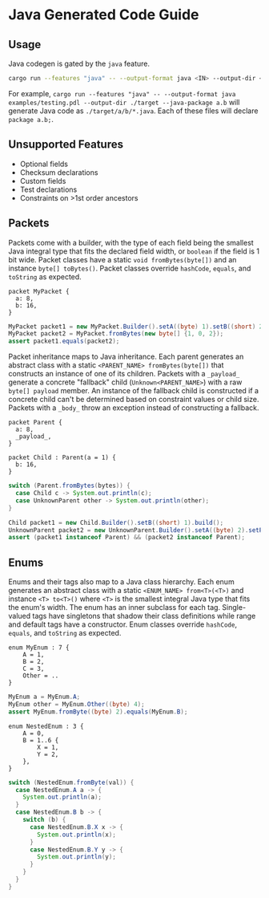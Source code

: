 # Java Generated Code Guide

## Usage

Java codegen is gated by the `java` feature.

```bash
cargo run --features "java" -- --output-format java <IN> --output-dir <OUT> --java-package <PACKAGE>
```

For example, `cargo run --features "java" -- --output-format java examples/testing.pdl --output-dir ./target --java-package a.b` will generate Java code as `./target/a/b/*.java`. Each of these files will declare `package a.b;`.

## Unsupported Features

- Optional fields
- Checksum declarations
- Custom fields
- Test declarations
- Constraints on >1st order ancestors

## Packets

Packets come with a builder, with the type of each field being the smallest Java integral type that fits the declared field width, or `boolean` if the field is 1 bit wide. Packet classes have a static `void fromBytes(byte[])` and an instance `byte[] toBytes()`. Packet classes override `hashCode`, `equals`, and `toString` as expected.

```
packet MyPacket {
  a: 8,
  b: 16,
}
```

```java
MyPacket packet1 = new MyPacket.Builder().setA((byte) 1).setB((short) 2).build();
MyPacket packet2 = MyPacket.fromBytes(new byte[] {1, 0, 2});
assert packet1.equals(packet2);
```

Packet inheritance maps to Java inheritance. Each parent generates an abstract class with a static `<PARENT_NAME> fromBytes(byte[])` that constructs an instance of one of its children. Packets with a `_payload_` generate a concrete "fallback" child (`Unknown<PARENT_NAME>`) with a raw `byte[] payload` member. An instance of the fallback child is constructed if a concrete child can't be determined based on constraint values or child size. Packets with a `_body_` throw an exception instead of constructing a fallback.

```
packet Parent {
  a: 8,
  _payload_,
}

packet Child : Parent(a = 1) {
  b: 16,
}
```

```java
switch (Parent.fromBytes(bytes)) {
  case Child c -> System.out.println(c);
  case UnknownParent other -> System.out.println(other);
}
```

```java
Child packet1 = new Child.Builder().setB((short) 1).build();
UnknownParent packet2 = new UnknownParent.Builder().setA((byte) 2).setPayload(new byte[] {3, 4}).build();
assert (packet1 instanceof Parent) && (packet2 instanceof Parent);
```

## Enums

Enums and their tags also map to a Java class hierarchy. Each enum generates an abstract class with a static `<ENUM_NAME> from<T>(<T>)` and instance `<T> to<T>()` where `<T>` is the smallest integral Java type that fits the enum's width. The enum has an inner subclass for each tag. Single-valued tags have singletons that shadow their class definitions while range and default tags have a constructor. Enum classes override `hashCode`, `equals`, and `toString` as expected.

```
enum MyEnum : 7 {
    A = 1,
    B = 2,
    C = 3,
    Other = ..
}
```

```java
MyEnum a = MyEnum.A;
MyEnum other = MyEnum.Other((byte) 4);
assert MyEnum.fromByte((byte) 2).equals(MyEnum.B);
```

```
enum NestedEnum : 3 {
    A = 0,
    B = 1..6 {
        X = 1,
        Y = 2,
    },
}
```

```java
switch (NestedEnum.fromByte(val)) {
  case NestedEnum.A a -> {
    System.out.println(a);
  }
  case NestedEnum.B b -> {
    switch (b) {
      case NestedEnum.B.X x -> {
        System.out.println(x);
      }
      case NestedEnum.B.Y y -> {
        System.out.println(y);
      }
    }
  }
}
```
